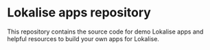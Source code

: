 # Lokalise apps repository

This repository contains the source code for demo Lokalise apps and helpful resources to build your own apps for Lokalise.
